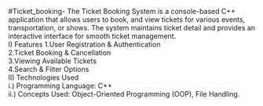 #Ticket_booking-
The Ticket Booking System is a console-based C++ application that allows users to book, and view tickets for various events, transportation, or shows. The system maintains ticket detail and provides an 
interactive interface for smooth ticket management.<br/>
I) Features
1.User Registration & Authentication<br/>
2.Ticket Booking & Cancellation<br/>
3.Viewing Available Tickets<br/>
4.Search & Filter Options<br/>
II) Technologies Used<br/>
i.) Programming Language: C++<br/>
ii.) Concepts Used: Object-Oriented Programming (OOP), File Handling.
